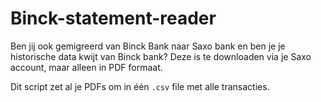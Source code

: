 # Binck-statement-reader

Ben jij ook gemigreerd van Binck Bank naar Saxo bank en ben je je historische data kwijt van Binck bank? Deze is te downloaden via je Saxo account, maar alleen in PDF formaat.

Dit script zet al je PDFs om in één `.csv` file met alle transacties.
